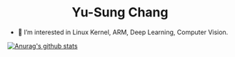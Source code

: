 <h1 align="center">Yu-Sung Chang</h1>

<!--
**vincentzhang6130/vincentzhang6130** is a ✨ _special_ ✨ repository because its `README.md` (this file) appears on your GitHub profile.

Here are some ideas to get you started:

- 🔭 I’m currently working on ...
- 🌱 I’m currently learning ...
- 👯 I’m looking to collaborate on ...
- 🤔 I’m looking for help with ...
- 💬 Ask me about ...
- 📫 How to reach me: ...
- 😄 Pronouns: ...
- ⚡ Fun fact: ...
-->

- 👀 I’m interested in Linux Kernel, ARM,  Deep Learning, Computer Vision.


[![Anurag's github stats](https://github-readme-stats.vercel.app/api?username=vincentzhang6130&theme=algolia&show_icons=true)](https://github.com/vincentzhang6130/github-readme-stats)  
<!-- [![Top Langs](https://github-readme-stats.vercel.app/api/top-langs/?username=vincentzhang6130&layout=compact&theme=algolia&show_icons=true)](https://github.com/vincentzhang6130/github-readme-stats) -->